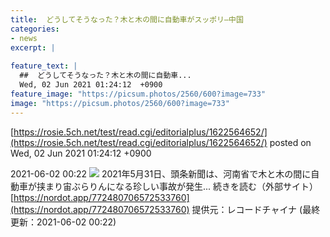 ```yaml
---
title:  どうしてそうなった？木と木の間に自動車がスッポリ—中国  
categories:
- news
excerpt: |
  
feature_text: |
  ##  どうしてそうなった？木と木の間に自動車...
  Wed, 02 Jun 2021 01:24:12  +0900
feature_image: "https://picsum.photos/2560/600?image=733"
image: "https://picsum.photos/2560/600?image=733"
---
```


[https://rosie.5ch.net/test/read.cgi/editorialplus/1622564652/](https://rosie.5ch.net/test/read.cgi/editorialplus/1622564652/)
posted on Wed, 02 Jun 2021 01:24:12  +0900

<!--more-->

2021-06-02 00:22 ![](https://contents.oricon.co.jp/upimg/article/3/1533/1533210/detail/img400/25590780cc9e942e43cfd63811c06f9f56861350bf9afebfa0d65b53a6b5e202.jpg) 2021年5月31日、頭条新聞は、河南省で木と木の間に自動車が挟まり宙ぶらりんになる珍しい事故が発生... 続きを読む（外部サイト） [https://nordot.app/772480706572533760](https://nordot.app/772480706572533760) 提供元：レコードチャイナ (最終更新：2021-06-02 00:22)
